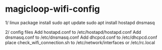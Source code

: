 # magicloop-wifi-config

1/ linux package install 
sudo apt update
sudo apt install hostapd dnsmasq

2/ config files
Add hostapd.conf to /etc/hostapd/hostapd.conf
Add dnsmasq.conf to /etc/dnsmasq.conf
Add dhcpcd.conf to /etc/dhcpcd.conf
place check_wifi_connection.sh to /etc/network/interfaces or /etc/rc.local

